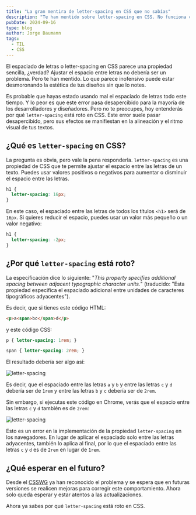 ```yaml
---
title: "La gran mentira de letter-spacing en CSS que no sabías"
description: "Te han mentido sobre letter-spacing en CSS. No funciona como crees. ¿Llevas años usando mal el espaciado de letras? Spoiler: sí. Este error silencioso está arruinando tu tipografía, y ni siquiera te diste cuenta."
pubDate: 2024-09-16
type: blog
author: Jorge Baumann
tags:
  - TIL
  - CSS
---
```

El espaciado de letras o letter-spacing en CSS parece una propiedad sencilla, ¿verdad? Ajustar el espacio entre letras no debería ser un problema. Pero te han mentido. Lo que parece inofensivo puede estar desmoronando la estética de tus diseños sin que lo notes.

Es probable que hayas estado usando mal el espaciado de letras todo este tiempo. Y lo peor es que este error pasa desapercibido para la mayoría de los desarrolladores y diseñadores. Pero no te preocupes, hoy entenderás por qué `letter-spacing` está roto en CSS. Este error suele pasar desapercibido, pero sus efectos se manifiestan en la alineación y el ritmo visual de tus textos.

## ¿Qué es `letter-spacing` en CSS? 

La pregunta es obvia, pero vale la pena responderla. `letter-spacing` es una propiedad de CSS que te permite ajustar el espacio entre las letras de un texto. Puedes usar valores positivos o negativos para aumentar o disminuir el espacio entre las letras.

```css
h1 {
  letter-spacing: 16px;
}
```

En este caso, el espaciado entre las letras de todos los títulos `<h1>` será de `16px`. Si quieres reducir el espacio, puedes usar un valor más pequeño o un valor negativo:

```css
h1 {
  letter-spacing: -2px;
}
```

## ¿Por qué `letter-spacing` está roto?

La especificación dice lo siguiente: "_This property specifies additional spacing between adjacent typographic character units._" (traducido: "Esta propiedad especifica el espaciado adicional entre unidades de caracteres tipográficos adyacentes"). 

Es decir, que si tienes este código HTML:

```html
<p>a<span>bc</span>d</p>
```

y este código CSS:

```css
p { letter-spacing: 1rem; }

span { letter-spacing: 2rem; }
```

El resultado debería ser algo así:

![letter-spacing](../../assets/blog/letter-spacing-esta-roto-en-css-y-tu-no-lo-sabias/lo-que-esperas.avif)

Es decir, que el espaciado entre las letras `a` y `b` y entre las letras `c` y `d` debería ser de `1rem` y entre las letras `b` y `c` debería ser de `2rem`.


<!-- However, if we run the same code on any browser (e.g., Chrome, Firefox, or Safari), we’ll see the spacing isn’t contained between the “b” letters, but also at the end of the complete word. -->
Sin embargo, si ejecutas este código en Chrome, verás que el espacio entre las letras `c` y `d` también es de `2rem`:

![letter-spacing](../../assets/blog/letter-spacing-esta-roto-en-css-y-tu-no-lo-sabias/lo-que-obtienes.avif)

Esto es un error en la implementación de la propiedad `letter-spacing` en los navegadores. En lugar de aplicar el espaciado solo entre las letras adyacentes, también lo aplica al final, por lo que el espaciado entre las letras `c` y `d` es de `2rem` en lugar de `1rem`.

## ¿Qué esperar en el futuro?

Desde el [CSSWG](https://github.com/w3c/csswg-drafts/issues/10193) ya han reconocido el problema y se espera que en futuras versiones se realicen mejoras para corregir este comportamiento. Ahora solo queda esperar y estar atentos a las actualizaciones.

Ahora ya sabes por qué `letter-spacing` está roto en CSS.